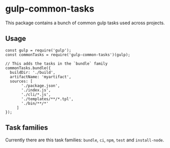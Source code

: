 # gulp-common-tasks

This package contains a bunch of common gulp tasks used across projects.

## Usage

```
const gulp = require('gulp');
const commonTasks = require('gulp-common-tasks')(gulp);

// This adds the tasks in the `bundle` family
commonTasks.bundle({
  buildDir: './build',
  artifactName: 'myartifact',
  sources: [
       './package.json',
       './index.js',
       './cli/*.js',
       './templates/**/*.tpl',
       './bin/**/*'
     ]
});
```

## Task families

Currently there are this task families: `bundle`, `ci`, `npm`, `test` and `install-node`.

